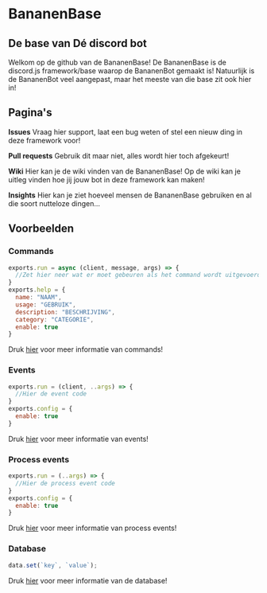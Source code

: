 # BananenBase
## De base van Dé discord bot

Welkom op de github van de BananenBase! De BananenBase is de discord.js framework/base waarop de BananenBot gemaakt is! Natuurlijk is de BananenBot veel aangepast, maar het meeste van die base zit ook hier in! 

## Pagina's
**Issues** Vraag hier support, laat een bug weten of stel een nieuw ding in deze framework voor!

**Pull requests** Gebruik dit maar niet, alles wordt hier toch afgekeurt!

**Wiki** Hier kan je de wiki vinden van de BananenBase! Op de wiki kan je uitleg vinden hoe jij jouw bot in deze framework kan maken!

**Insights** Hier kan je ziet hoeveel mensen de BananenBase gebruiken en al die soort nutteloze dingen...

## Voorbeelden
### Commands
```js
exports.run = async (client, message, args) => {
  //Zet hier neer wat er moet gebeuren als het command wordt uitgevoerd!
}
exports.help = {
  name: "NAAM",
  usage: "GEBRUIK",
  description: "BESCHRIJVING",
  category: "CATEGORIE",
  enable: true
}
```
Druk [hier](https://github.com/Paul52Games/BananenBase/wiki/Commands) voor meer informatie van commands!

### Events
```js
exports.run = (client, ..args) => {
  //Hier de event code
}
exports.config = {
  enable: true
}
```
Druk [hier](https://github.com/Paul52Games/BananenBase/wiki/Events) voor meer informatie van events!

### Process events
```js
exports.run = (..args) => {
  //Hier de process event code
}
exports.config = {
  enable: true
}
```
Druk [hier](https://github.com/Paul52Games/BananenBase/wiki/Process-events) voor meer informatie van process events!

### Database
```js
data.set(`key`, `value`);
```
Druk [hier](https://github.com/Paul52Games/BananenBase/wiki/Database) voor meer informatie van de database!
